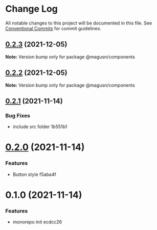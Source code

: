 # Change Log

All notable changes to this project will be documented in this file.
See [Conventional Commits](https://conventionalcommits.org) for commit guidelines.

## [0.2.3](/compare/@magusn/components@0.2.1...@magusn/components@0.2.3) (2021-12-05)

**Note:** Version bump only for package @magusn/components





## [0.2.2](/compare/@magusn/components@0.2.1...@magusn/components@0.2.2) (2021-12-05)

**Note:** Version bump only for package @magusn/components





## [0.2.1](/compare/@magusn/components@0.2.0...@magusn/components@0.2.1) (2021-11-14)


### Bug Fixes

* include src folder 1b551b1





# [0.2.0](/compare/@magusn/components@0.1.1...@magusn/components@0.2.0) (2021-11-14)


### Features

* Button style f5aba4f





# 0.1.0 (2021-11-14)


### Features

* monorepo init ecdcc26
